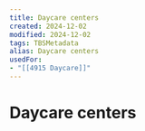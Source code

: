 ```yaml
---
title: Daycare centers
created: 2024-12-02
modified: 2024-12-02
tags: TBSMetadata
alias: Daycare centers
usedFor:
- "[[4915 Daycare]]"
---
```

# Daycare centers
